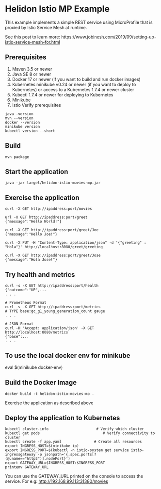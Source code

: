 
# Helidon Istio MP Example

This example implements a simple REST service using MicroProfile that is proxied by Istio Service Mesh at runtime.  

See this post to learn more: https://www.jobinesh.com/2019/09/setting-up-istio-service-mesh-for.html
## Prerequisites

1. Maven 3.5 or newer
2. Java SE 8 or newer
3. Docker 17 or newer (if you want to build and run docker images)
4. Kubernetes minikube v0.24 or newer (if you want to deploy to Kubernetes)
   or access to a Kubernetes 1.7.4 or newer cluster
5. Kubectl 1.7.4 or newer for deploying to Kubernetes
6. Minikube
7. Istio
Verify prerequisites
```
java -version
mvn --version
docker --version
minikube version
kubectl version --short
```

## Build

```
mvn package
```

## Start the application

```
java -jar target/helidon-istio-movies-mp.jar
```

## Exercise the application

```
curl -X GET http://ipaddress:port/movies

url -X GET http://ipaddress:port/greet
{"message":"Hello World!"}

curl -X GET http://ipaddress:port/greet/Joe
{"message":"Hello Joe!"}

curl -X PUT -H "Content-Type: application/json" -d '{"greeting" : "Hola"}' http://localhost:8080/greet/greeting

curl -X GET http://ipaddress:port/greet/Jose
{"message":"Hola Jose!"}
```

## Try health and metrics
```
curl -s -X GET http://ipaddress:port/health
{"outcome":"UP",...
. . .

# Prometheus Format
curl -s -X GET http://ipaddress:port/metrics
# TYPE base:gc_g1_young_generation_count gauge
. . .

# JSON Format
curl -H 'Accept: application/json' -X GET http://localhost:8080/metrics
{"base":...
. . .

```

## To use the local docker env for minikube 

eval $(minikube docker-env)

## Build the Docker Image

```
docker build -t helidon-istio-movies-mp .
```

Exercise the application as described above

## Deploy the application to Kubernetes

```
kubectl cluster-info                      # Verify which cluster
kubectl get pods                             # Verify connectivity to cluster
kubectl create -f app.yaml               # Create all resources 
export INGRESS_HOST=$(minikube ip)
export INGRESS_PORT=$(kubectl -n istio-system get service istio-ingressgateway -o jsonpath='{.spec.ports[?(@.name=="http2")].nodePort}')
export GATEWAY_URL=$INGRESS_HOST:$INGRESS_PORT
printenv GATEWAY_URL
```
You can use the GATEWAY_URL printed on the console to access the service.
For e.g: http://192.168.99.113:31380/movies